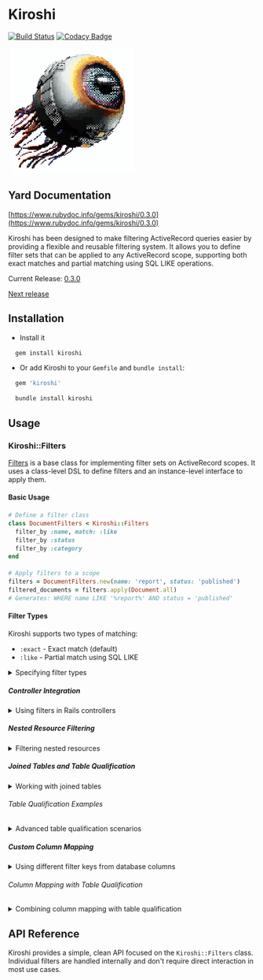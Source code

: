 # Kiroshi
[![Build Status](https://circleci.com/gh/darthjee/kiroshi.svg?style=shield)](https://circleci.com/gh/darthjee/kiroshi)
[![Codacy Badge](https://app.codacy.com/project/badge/Grade/35480a5e82e74ff7a0186697b3f61a4b)](https://app.codacy.com/gh/darthjee/kiroshi/dashboard?utm_source=gh&utm_medium=referral&utm_content=&utm_campaign=Badge_grade)

![kiroshi](https://raw.githubusercontent.com/darthjee/kiroshi/master/kiroshi.jpg)


## Yard Documentation

[https://www.rubydoc.info/gems/kiroshi/0.3.0](https://www.rubydoc.info/gems/kiroshi/0.3.0)

Kiroshi has been designed to make filtering ActiveRecord queries easier
by providing a flexible and reusable filtering system. It allows you to
define filter sets that can be applied to any ActiveRecord scope,
supporting both exact matches and partial matching using SQL LIKE operations.

Current Release: [0.3.0](https://github.com/darthjee/kiroshi/tree/0.3.0)

[Next release](https://github.com/darthjee/kiroshi/compare/0.3.0...master)

## Installation

- Install it

```ruby
  gem install kiroshi
```

- Or add Kiroshi to your `Gemfile` and `bundle install`:

```ruby
  gem 'kiroshi'
```

```bash
  bundle install kiroshi
```

## Usage

### Kiroshi::Filters

[Filters](https://www.rubydoc.info/gems/kiroshi/Kiroshi/Filters)
is a base class for implementing filter sets on ActiveRecord scopes.
It uses a class-level DSL to define filters and an instance-level interface to apply them.

#### Basic Usage

```ruby
# Define a filter class
class DocumentFilters < Kiroshi::Filters
  filter_by :name, match: :like
  filter_by :status
  filter_by :category
end

# Apply filters to a scope
filters = DocumentFilters.new(name: 'report', status: 'published')
filtered_documents = filters.apply(Document.all)
# Generates: WHERE name LIKE '%report%' AND status = 'published'
```

#### Filter Types

Kiroshi supports two types of matching:

- `:exact` - Exact match (default)
- `:like` - Partial match using SQL LIKE

<details>
<summary>Specifying filter types</summary>
```ruby
class UserFilters < Kiroshi::Filters
  filter_by :email, match: :like      # Partial matching
  filter_by :role                     # Exact matching (default)
  filter_by :active, match: :exact    # Explicit exact matching
end

filters = UserFilters.new(email: 'admin', role: 'moderator')
filtered_users = filters.apply(User.all)
# Generates: WHERE email LIKE '%admin%' AND role = 'moderator'
```
</details>

#### Advanced Examples

##### Multiple Filter Types

<details>
<summary>Applying only some filters</summary>

```ruby
class ProductFilters < Kiroshi::Filters
  filter_by :name, match: :like
  filter_by :category
  filter_by :price, match: :exact
  filter_by :brand
end

# Apply only some filters
filters = ProductFilters.new(name: 'laptop', category: 'electronics')
products = filters.apply(Product.all)
# Only name and category filters are applied, price and brand are ignored
```
</details>

##### Controller Integration

<details>
<summary>Using filters in Rails controllers</summary>

```ruby
# URL: /documents?filter[name]=report&filter[status]=published&filter[author]=john
class DocumentsController < ApplicationController
  def index
    @documents = document_filters.apply(Document.all)
    render json: @documents
  end

  private

  def document_filters
    DocumentFilters.new(filter_params)
  end

  def filter_params
    params[:filter]&.permit(:name, :status, :category, :author)
  end
end

class DocumentFilters < Kiroshi::Filters
  filter_by :name, match: :like
  filter_by :status
  filter_by :category
  filter_by :author, match: :like
end
```
</details>

##### Nested Resource Filtering

<details>
<summary>Filtering nested resources</summary>

```ruby
# URL: /users/123/articles?filter[title]=ruby&filter[published]=true&filter[tag]=tutorial
class ArticleFilters < Kiroshi::Filters
  filter_by :title, match: :like
  filter_by :published
  filter_by :tag, match: :like
end

# In your controller
def articles
  base_scope = current_user.articles
  article_filters.apply(base_scope)
end

def article_filters
  ArticleFilters.new(params[:filter]&.permit(:title, :published, :tag))
end
```
</details>

##### Joined Tables and Table Qualification

<details>
<summary>Working with joined tables</summary>

When working with joined tables that have columns with the same name, you can specify which table to filter on using the `table` parameter:

```ruby
class DocumentFilters < Kiroshi::Filters
  filter_by :name, match: :like                    # Filters by documents.name (default table)
  filter_by :tag_name, match: :like, table: :tags  # Filters by tags.name
  filter_by :status                                # Filters by documents.status
  filter_by :category, table: :documents           # Explicitly filter by documents.category
end

# Example with joined scope
scope = Document.joins(:tags)
filters = DocumentFilters.new(tag_name: 'ruby', status: 'published')
filtered_documents = filters.apply(scope)
# Generates: WHERE tags.name LIKE '%ruby%' AND documents.status = 'published'
```
</details>

###### Table Qualification Examples

<details>
<summary>Advanced table qualification scenarios</summary>

```ruby
# Filter documents by tag name and document status
class DocumentTagFilters < Kiroshi::Filters
  filter_by :tag_name, match: :like, table: :tags  # Search in tags.name
  filter_by :status, table: :documents             # Search in documents.status
  filter_by :title, match: :like                   # Search in documents.title (default table)
end

scope = Document.joins(:tags)
filters = DocumentTagFilters.new(tag_name: 'programming', status: 'published', title: 'Ruby')
result = filters.apply(scope)
# Generates: WHERE tags.name LIKE '%programming%' AND documents.status = 'published' AND documents.title LIKE '%Ruby%'

# Filter by both document and tag attributes with different field names
class AdvancedDocumentFilters < Kiroshi::Filters
  filter_by :title, match: :like, table: :documents
  filter_by :tag_name, match: :like, table: :tags
  filter_by :category, table: :documents
  filter_by :tag_color, table: :tags
end

scope = Document.joins(:tags)
filters = AdvancedDocumentFilters.new(
  title: 'Ruby', 
  tag_name: 'tutorial', 
  category: 'programming',
  tag_color: 'blue'
)
result = filters.apply(scope)
# Generates: WHERE documents.title LIKE '%Ruby%' AND tags.name LIKE '%tutorial%' AND documents.category = 'programming' AND tags.color = 'blue'
```

The `table` parameter accepts both symbols and strings, and helps resolve column name ambiguity in complex joined queries.
</details>

##### Custom Column Mapping

<details>
<summary>Using different filter keys from database columns</summary>

Sometimes you may want to use a different filter key name from the database column name. The `column` parameter allows you to specify which database column to query while keeping a descriptive filter key:

```ruby
class UserFilters < Kiroshi::Filters
  filter_by :full_name, column: :name, match: :like      # Filter key 'full_name' queries 'name' column
  filter_by :user_email, column: :email, match: :like    # Filter key 'user_email' queries 'email' column  
  filter_by :account_status, column: :status             # Filter key 'account_status' queries 'status' column
end

filters = UserFilters.new(full_name: 'John', user_email: 'admin', account_status: 'active')
result = filters.apply(User.all)
# Generates: WHERE name LIKE '%John%' AND email LIKE '%admin%' AND status = 'active'
```
</details>

###### Column Mapping with Table Qualification

<details>
<summary>Combining column mapping with table qualification</summary>

You can combine `column` and `table` parameters for complex scenarios:

```ruby
class DocumentFilters < Kiroshi::Filters
  filter_by :author_name, column: :name, table: :users, match: :like  # Filter key 'author_name' queries 'users.name'
  filter_by :doc_title, column: :title, table: :documents, match: :like  # Filter key 'doc_title' queries 'documents.title'
  filter_by :tag_label, column: :name, table: :tags, match: :like     # Filter key 'tag_label' queries 'tags.name'
end

scope = Document.joins(:user, :tags)
filters = DocumentFilters.new(author_name: 'John', doc_title: 'Ruby', tag_label: 'tutorial')
result = filters.apply(scope)
# Generates: WHERE users.name LIKE '%John%' AND documents.title LIKE '%Ruby%' AND tags.name LIKE '%tutorial%'
```

This feature is particularly useful when:
- Creating more descriptive filter parameter names for APIs
- Avoiding naming conflicts between filter keys and existing method names
- Building user-friendly filter interfaces with intuitive parameter names
</details>

## API Reference

Kiroshi provides a simple, clean API focused on the `Kiroshi::Filters` class. Individual filters are handled internally and don't require direct interaction in most use cases.
